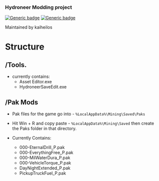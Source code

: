 ### Hydroneer Modding project
[![Generic badge](https://img.shields.io/badge/Hydroneer%20Version-1.2.16-orange.svg)](https://shields.io/)
[![Generic badge](https://img.shields.io/badge/project%20language-c%2B%2B-green.svg)](https://shields.io/)

Maintained by kaiheilos

# Structure
## /Tools.
 - currently contains:
   - Asset Editor.exe
   - HydroneerSaveEdit.exe
   
## /Pak Mods
 - Pak files for the game go into - `%LocalAppData%\Mining\Saved\Paks`
 - Hit Win + R and copy paste - `%LocalAppData%\Mining\Saved` then create the Paks folder in that directory.
 
 - Currently Contains:
    - 000-EternalDrill_P.pak
    - 000-EverythingFree_P.pak
    - 000-MilWaterDura_P.pak
    - 000-VehicleTorque_P.pak
    - DayNightExtended_P.pak
    - PickupTruckFuel_P.pak 
